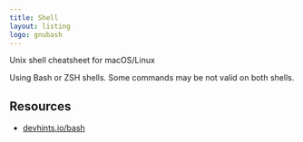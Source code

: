 ```yaml
---
title: Shell
layout: listing
logo: gnubash
---
```


Unix shell cheatsheet for macOS/Linux

Using Bash or ZSH shells. Some commands may be not valid on both shells.


## Resources

- [devhints.io/bash](https://devhints.io/bash)
